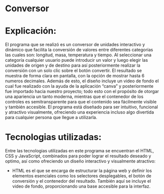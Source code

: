# Conversor

# Explicación:
El programa que se realizó es un conversor de unidades interactivo y dinámico que facilita la conversión de valores entre diferentes categorías las cuales son: longitud, masa, temperatura y tiempo. Al seleccionar una categoría cualquier usuario puede introducir un valor y luego elegir las unidades de origen y de destino para así posteriormente realizar la conversión con un solo clic sobre el botón convertir. El resultado se muestra de forma clara en pantalla, con la opción de mostrar hasta 6 numeros decimales. Además de esto, el diseño incluye un video de fondo el cual fue realizado con la ayuda de la aplicación “canva” y posteriormente fue importado hacia nuestro proyecto; todo esto con el propósito de otorgar una apariencia un tanto moderna, mientras que el contenedor de los controles es semitransparente para que el contenido sea fácilmente visible y también accesible. El programa está diseñado para ser intuitivo, funcional y atractivo visualmente, ofreciendo una experiencia incluso algo divertida para cualquier persona que llegue a utilizarla.

# Tecnologias utilizadas:
Entre las tecnologias utilizadas en este programa se encuentran el HTML, CSS y JavaScript, combinados para poder lograr el resultado deseado y optimo, así como ofreciendo un diseño interactivo y visualmente atractivo:
- HTML es el que se encarga de estructurar la página web y definir los elementos esenciales como los selectores desplegables, el botón de conversión y el contenedor del resultado. También aquí se incluye el video de fondo, proporcionando una base accesible para la interfaz.

